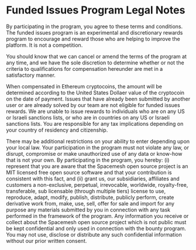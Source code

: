 # Funded Issues Program Legal Notes

By participating in the program, you agree to these terms and conditions.
The funded issues program is an experimental and discretionary rewards program to encourage and reward those who are helping to improve the platform. 
It is not a competition. 

You should know that we can cancel or amend the terms of the program at any time, and we have the sole discretion to determine whether or not the criteria to qualifications for compensation hereunder are met in a satisfactory manner. 

When compensated in Ethereum cryptocoins, the amount will be determined according to the United States Dollaer value of the cryptocoin on the date of payment.
Issues that have already been submitted by another user or are already solved by our team are not eligible for funded issues rewards.
We are unable to issue rewards to individuals who are on any US or Israeli sanctions lists, or who are in countries on any US or Israeli sanctions lists. 
You are responsible for any tax implications depending on your country of residency and citizenship. 

There may be additional restrictions on your ability to enter depending upon your local law. Your participation in the program must not violate any law, or disrupt, compromise or make unauthorized use of any data or know-how that is not your own.
By participating in the program, you hereby: (i) represent that you are aware that the Spacemesh open source project is an MIT licensed free open source software and that your contribution is consistent with this fact, and (ii) grant us, our subsidiaries, affiliates and customers a non-exclusive, perpetual, irrevocable, worldwide, royalty-free, transferable, sub licensable (through multiple tiers) license to use, reproduce, adapt, modify, publish, distribute, publicly perform, create derivative work from, make, use, sell, offer for sale and import for any purpose any materials submitted by you in connection with any task performed in the framework of the program.
Any information you receive or collect about the Spacemesh open source project which is not public must be kept confidential and only used in connection with the bounty program. You may not use, disclose or distribute any such confidential information without our prior written consent.
